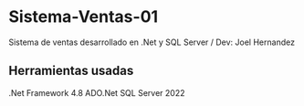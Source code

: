 # Sistema-Ventas-01
Sistema de ventas desarrollado en .Net y SQL Server / Dev: Joel Hernandez

## Herramientas usadas

.Net Framework 4.8
ADO.Net
SQL Server 2022

